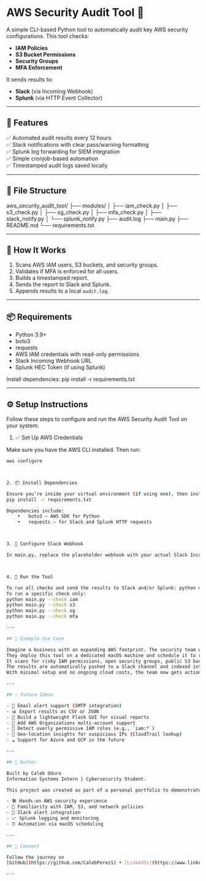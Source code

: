 # AWS Security Audit Tool 🔐

A simple CLI-based Python tool to automatically audit key AWS security configurations. This tool checks:

- **IAM Policies**
- **S3 Bucket Permissions**
- **Security Groups**
- **MFA Enforcement**

It sends results to:
- **Slack** (via Incoming Webhook)
- **Splunk** (via HTTP Event Collector)

---

## 🔧 Features

✅ Automated audit results every 12 hours  
✅ Slack notifications with clear pass/warning formatting  
✅ Splunk log forwarding for SIEM integration  
✅ Simple cronjob-based automation  
✅ Timestamped audit logs saved locally  

---

## 📁 File Structure

aws_security_audit_tool/
├── modules/
│   ├── iam_check.py
│   ├── s3_check.py
│   ├── sg_check.py
│   ├── mfa_check.py
│   ├── slack_notify.py
│   └── splunk_notify.py
├── audit.log
├── main.py
├── README.md
└── requirements.txt

---

## 🚀 How It Works

1. Scans AWS IAM users, S3 buckets, and security groups.  
2. Validates if MFA is enforced for all users.  
3. Builds a timestamped report.  
4. Sends the report to Slack and Splunk.  
5. Appends results to a local `audit.log`.

---

## 📦 Requirements

- Python 3.9+
- boto3
- requests
- AWS IAM credentials with read-only permissions
- Slack Incoming Webhook URL
- Splunk HEC Token (if using Splunk)

Install dependencies:
pip install -r requirements.txt

---

## ⚙️ Setup Instructions

Follow these steps to configure and run the AWS Security Audit Tool on your system.


 1. ✅ Set Up AWS Credentials

Make sure you have the AWS CLI installed. Then run:

```bash
aws configure



2. 📦 Install Dependencies

Ensure you’re inside your virtual environment (if using one), then install the required Python packages:
pip install -r requirements.txt

Dependencies include:
	•	boto3 – AWS SDK for Python
	•	requests – for Slack and Splunk HTTP requests



3. 🔗 Configure Slack Webhook

In main.py, replace the placeholder webhook with your actual Slack Incoming Webhook URL:slack_webhook_url = "https://hooks.slack.com/services/your/webhook/url"



4. 📄 Run the Tool

To run all checks and send the results to Slack and/or Splunk: python main.py
To run a specific check only:
python main.py --check iam
python main.py --check s3
python main.py --check sg
python main.py --check mfa 

---

## 🧠 Example Use Case

Imagine a business with an expanding AWS footprint. The security team wants daily visibility into potential risks without relying on expensive enterprise tooling.  
They deploy this tool on a dedicated macOS machine and schedule it to run every 12 hours using LaunchAgents.  
It scans for risky IAM permissions, open security groups, public S3 buckets, and users without MFA.  
The results are automatically pushed to a Slack channel and indexed into Splunk for visualization and audit logs.  
With minimal setup and no ongoing cloud costs, the team now gets actionable alerts and visibility.

---

## 💡 Future Ideas

- 📧 Email alert support (SMTP integration)  
- 📊 Export results as CSV or JSON  
- 🧩 Build a lightweight Flask GUI for visual reports  
- 🏢 Add AWS Organizations multi-account support  
- 🔐 Detect overly permissive IAM roles (e.g., `iam:*`)  
- 📍 Geo-location insights for suspicious IPs (CloudTrail lookup)  
- ☁️ Support for Azure and GCP in the future

---

## 👤 Author

Built by Caleb Oduro  
Information Systems Intern | Cybersecurity Student.

This project was created as part of a personal portfolio to demonstrate:

- 🛠 Hands-on AWS security experience  
- 🧠 Familiarity with IAM, S3, and network policies  
- 🔔 Slack alert integration  
- 📈 Splunk logging and monitoring  
- ⏰ Automation via macOS scheduling

---

## 🔗 Connect

Follow the journey on  
[GitHub](https://github.com/CalebPerez1) • [LinkedIn](https://www.linkedin.com/in/caleb-perez-o)

---
